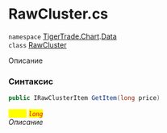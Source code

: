 
# RawCluster.cs
`namespace` [TigerTrade.Chart](../../../../TigerTrade.Chart.md).[Data](../../../../TigerTrade.Chart/Data.md)  
    `class` [RawCluster](../../RawCluster.cs.md)

Описание

### Синтаксис
```csharp
public IRawClusterItem GetItem(long price)
```

<mark style="color:yellow;">`price`</mark> <mark style="color:red;">*`long`*</mark>  
 *Описание*  
  

                    
                    